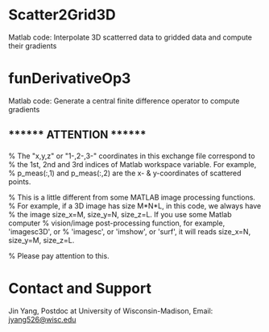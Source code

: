 # Scatter2Grid3D
Matlab code: Interpolate 3D scatterred data to gridded data and compute their gradients

# funDerivativeOp3
Matlab code: Generate a central finite difference operator to compute gradients

## ****** ATTENTION ****** </p>
% The "x,y,z" or "1-,2-,3-" coordinates in this exchange file correspond to  
% the 1st, 2nd and 3rd indices of Matlab workspace variable. For example,  
% p_meas(:,1) and p_meas(:,2) are the x- & y-coordinates of scattered points.  
 </p>
% This is a little different from some MATLAB image processing functions. 
% For example, if a 3D image has size M*N*L, in this code, we always have  
% the image size_x=M, size_y=N, size_z=L. If you use some Matlab computer  
% vision/image post-processing function, for example, 'imagesc3D', or  
% 'imagesc', or 'imshow', or 'surf', it will reads size_x=N, size_y=M, size_z=L. 
  </p>
% Please pay attention to this.  
  
# Contact and Support
Jin Yang, Postdoc at University of Wisconsin-Madison, Email: jyang526@wisc.edu
